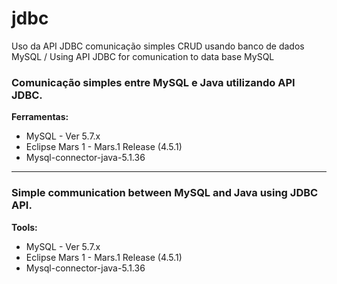 # jdbc
Uso da API JDBC comunicação simples CRUD usando banco de dados MySQL / Using API JDBC for comunication to data base MySQL

<h3>Comunicação simples entre MySQL e Java utilizando API JDBC.</h3>

<strong>Ferramentas:</strong>
<ul>
  <li>MySQL - Ver 5.7.x</li>
  <li>Eclipse Mars 1 - Mars.1 Release (4.5.1)</li>
  <li>Mysql-connector-java-5.1.36</li>
</ul>

<hr>

<h3>Simple communication between MySQL and Java using JDBC API.</h3>

<strong>Tools:</strong>
<ul>
  <li>MySQL - Ver 5.7.x</li>
  <li>Eclipse Mars 1 - Mars.1 Release (4.5.1)</li>
  <li>Mysql-connector-java-5.1.36</li>
</ul>
